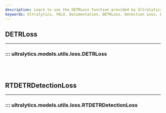 ```yaml
---
description: Learn to use the DETRLoss function provided by Ultralytics YOLO. Understand how to utilize loss in RTDETR detection models to improve accuracy.
keywords: Ultralytics, YOLO, Documentation, DETRLoss, Detection Loss, Loss function, DETR, RTDETR Detection Models
---
```


## DETRLoss
---
### ::: ultralytics.models.utils.loss.DETRLoss
<br><br>

## RTDETRDetectionLoss
---
### ::: ultralytics.models.utils.loss.RTDETRDetectionLoss
<br><br>
